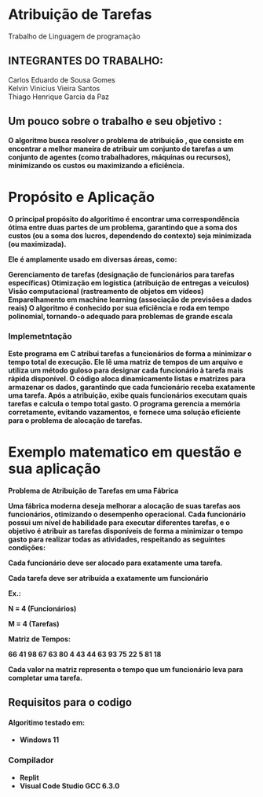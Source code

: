 # Atribuição de Tarefas
Trabalho de Linguagem de programação
## INTEGRANTES DO TRABALHO:
Carlos Eduardo de Sousa Gomes<br>
Kelvin Vinicius Vieira Santos<br>
Thiago Henrique Garcia da Paz<br>
## Um pouco sobre o trabalho e seu objetivo <b>:

O algoritmo busca resolver o problema de atribuição , que consiste em encontrar a melhor maneira de atribuir um conjunto de tarefas a um conjunto de agentes (como trabalhadores, máquinas ou recursos), minimizando os custos ou maximizando a eficiência.

# Propósito e Aplicação

O principal propósito do algoritimo é encontrar uma correspondência ótima entre duas partes de um problema, garantindo que a soma dos custos (ou a soma dos lucros, dependendo do contexto) seja minimizada (ou maximizada).

Ele é amplamente usado em diversas áreas, como:

Gerenciamento de tarefas (designação de funcionários para tarefas específicas)
Otimização em logística (atribuição de entregas a veículos)
Visão computacional (rastreamento de objetos em vídeos)
Emparelhamento em machine learning (associação de previsões a dados reais)
O algoritmo é conhecido por sua eficiência e roda em tempo polinomial, tornando-o adequado para problemas de grande escala
### Implemetntação 
Este programa em C atribui tarefas a funcionários de forma a minimizar o tempo total de execução. Ele lê uma matriz de tempos de um arquivo e utiliza um método guloso para designar cada funcionário à tarefa mais rápida disponível. O código aloca dinamicamente listas e matrizes para armazenar os dados, garantindo que cada funcionário receba exatamente uma tarefa. Após a atribuição, exibe quais funcionários executam quais tarefas e calcula o tempo total gasto. O programa gerencia a memória corretamente, evitando vazamentos, e fornece uma solução eficiente para o problema de alocação de tarefas.

# Exemplo matematico em questão e sua aplicação

Problema de Atribuição de Tarefas em uma Fábrica<br>

Uma fábrica moderna deseja melhorar a alocação de suas tarefas aos funcionários, otimizando o desempenho operacional. Cada funcionário possui um nível de habilidade para executar diferentes tarefas, e o objetivo é atribuir as tarefas disponíveis de forma a minimizar o tempo gasto para realizar todas as atividades, respeitando as seguintes condições:

Cada funcionário deve ser alocado para exatamente uma tarefa.

Cada tarefa deve ser atribuída a exatamente um funcionário


Ex.:

N = 4 (Funcionários)

M = 4 (Tarefas)

Matriz de Tempos:

66 41 98 67
63 80 4 43
44 63 93 75
22 5 81 18


Cada valor na matriz representa o tempo que um funcionário leva para completar uma tarefa.

## Requisitos para o codigo
#### Algoritimo testado em:
- Windows 11<b>
### Compilador 
- Replit
- Visual Code Studio GCC 6.3.0






